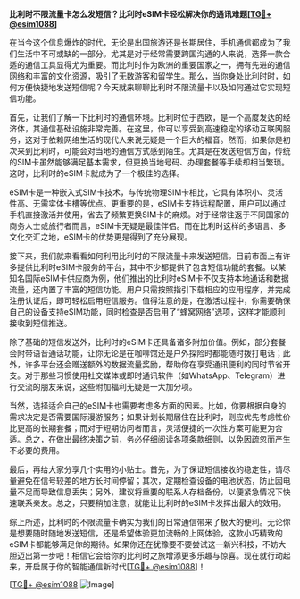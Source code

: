 **比利时不限流量卡怎么发短信？比利时eSIM卡轻松解决你的通讯难题[[TG💪+ @esim1088](https://t.me/s/esim1088)]**

在当今这个信息爆炸的时代，无论是出国旅游还是长期居住，手机通信都成为了我们生活中不可或缺的一部分。尤其是对于经常需要跨国沟通的人来说，选择一款合适的通信工具显得尤为重要。而比利时作为欧洲的重要国家之一，拥有先进的通信网络和丰富的文化资源，吸引了无数游客和留学生。那么，当你身处比利时时，如何方便快捷地发送短信呢？今天就来聊聊比利时不限流量卡以及如何通过它实现短信功能。

首先，让我们了解一下比利时的通信环境。比利时位于西欧，是一个高度发达的经济体，其通信基础设施非常完善。在这里，你可以享受到高速稳定的移动互联网服务，这对于依赖网络生活的现代人来说无疑是一个巨大的福音。然而，如果你是初次来到比利时，可能会对当地的通信方式感到陌生。尤其是在发送短信方面，传统的SIM卡虽然能够满足基本需求，但更换当地号码、办理套餐等手续却相当繁琐。这时，比利时的eSIM卡就成为了一个极佳的选择。

eSIM卡是一种嵌入式SIM卡技术，与传统物理SIM卡相比，它具有体积小、灵活性高、无需实体卡槽等优点。更重要的是，eSIM卡支持远程配置，用户可以通过手机直接激活并使用，省去了频繁更换SIM卡的麻烦。对于经常往返于不同国家的商务人士或旅行者而言，eSIM卡无疑是最佳伴侣。而在比利时这样的多语言、多文化交汇之地，eSIM卡的优势更是得到了充分展现。

接下来，我们就来看看如何利用比利时的不限流量卡来发送短信。目前市面上有许多提供比利时eSIM卡服务的平台，其中不少都提供了包含短信功能的套餐。以某知名国际eSIM卡供应商为例，他们推出的比利时eSIM卡不仅支持本地通话和数据流量，还内置了丰富的短信功能。用户只需按照指引下载相应的应用程序，并完成注册认证后，即可轻松启用短信服务。值得注意的是，在激活过程中，你需要确保自己的设备支持eSIM功能，同时检查是否启用了“蜂窝网络”选项，这样才能顺利接收到短信推送。

除了基础的短信发送外，比利时的eSIM卡还具备诸多附加价值。例如，部分套餐会附带语音通话功能，让你无论是在咖啡馆还是户外探险时都能随时拨打电话；此外，许多平台还会赠送额外的数据流量奖励，帮助你在享受通讯便利的同时节省开支。对于那些习惯使用社交媒体或即时通讯软件（如WhatsApp、Telegram）进行交流的朋友来说，这些附加福利无疑是一大加分项。

当然，选择适合自己的eSIM卡也需要考虑多方面的因素。比如，你要根据自身的需求决定是否需要国际漫游服务；如果计划长期居住在比利时，则应优先考虑性价比更高的长期套餐；而对于短期访问者而言，灵活便捷的一次性方案可能更为合适。总之，在做出最终决策之前，务必仔细阅读各项条款细则，以免因疏忽而产生不必要的费用。

最后，再给大家分享几个实用的小贴士。首先，为了保证短信接收的稳定性，请尽量避免在信号较差的地方长时间停留；其次，定期检查设备的电池状态，防止因电量不足而导致信息丢失；另外，建议将重要的联系人存档备份，以便紧急情况下快速联系亲友。总之，只要稍加注意，就能让比利时的eSIM卡发挥出最大的效用。

综上所述，比利时的不限流量卡确实为我们的日常通信带来了极大的便利。无论你是想要随时随地发送短信，还是希望体验更加流畅的上网体验，这款小巧精致的eSIM卡都能够满足你的期待。如果你还在犹豫要不要尝试这一新兴科技，不妨大胆迈出第一步吧！相信它会给你的比利时之旅增添更多乐趣与惊喜。现在就行动起来，开启属于你的智能通信新时代[[TG💪+ @esim1088](https://t.me/s/esim1088)]！

[[TG💪+ @esim1088](https://t.me/s/esim1088) ![Image](https://i.postimg.cc/4NQfJmqS/Snipaste-2025-05-13-00-14-12.png)]